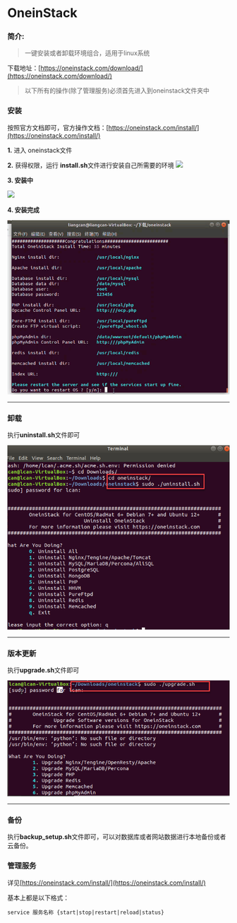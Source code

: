 # OneinStack

### 简介:

> 一键安装或者卸载环境组合，适用于linux系统

下载地址：[https://oneinstack.com/download/](https://oneinstack.com/download/)

> 以下所有的操作(除了管理服务)必须首先进入到oneinstack文件夹中


### 安装

按照官方文档即可，官方操作文档：[https://oneinstack.com/install/](https://oneinstack.com/install/)

**1.** 进入 oneinstack文件


**2.** 获得权限，运行 **install.sh**文件进行安装自己所需要的环境
![](OneinStack_first.gif)

**3. 安装中**

![](OneinStack_installing.gif)

**4. 安装完成**

![](OneinStack_finsh.gif)

----------


### 卸载

执行**uninstall.sh**文件即可

![](OneinStack_uninstall.png)

----------

### 版本更新

执行**upgrade.sh**文件即可

![](OneinStack_update.png)

----------

### 备份

执行**backup_setup.sh**文件即可，可以对数据库或者网站数据进行本地备份或者云备份。

### 管理服务

详见[https://oneinstack.com/install/](https://oneinstack.com/install/)

基本上都是以下格式：

    service 服务名称 {start|stop|restart|reload|status}








